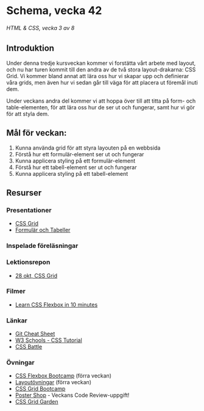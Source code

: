 # Schema, vecka 42
###### HTML & CSS, vecka 3 av 8

## Introduktion

Under denna tredje kursveckan kommer vi forstätta  vårt arbete med layout, och nu har turen kommit till den andra av de två stora layout-drakarna: CSS Grid. Vi kommer bland annat att lära oss hur vi skapar upp och definierar våra grids, men även hur vi sedan går till väga för att placera ut föremål inuti dem.

Under veckans andra del kommer vi att hoppa över till att titta på form- och table-elementen, för att lära oss hur de ser ut och fungerar, samt hur vi gör för att styla dem.

## Mål för veckan:
1. Kunna använda grid för att styra layouten på en webbsida
2. Förstå hur ett formulär-element ser ut och fungerar
3. Kunna applicera styling på ett formulär-element
4. Förstå hur ett tabell-element ser ut och fungerar
5. Kunna applicera styling på ett tabell-element


## Resurser

### Presentationer
* [CSS Grid](https://docs.google.com/presentation/d/1Rtms09XSKPq9lJunMKeRL_Kzu4M-L42p/edit?usp=sharing&ouid=117251319654116712560&rtpof=true&sd=true)
* [Formulär och Tabeller]()


### Inspelade föreläsningar


### Lektionsrepon
* [28 okt, CSS Grid](https://github.com/fu-html-css-fe24/lecture-28-okt)


### Filmer
* [Learn CSS Flexbox in 10 minutes](https://www.youtube.com/watch?v=GteJWhCikCk)

  
### Länkar
* [Git Cheat Sheet](https://gist.github.com/Santosnr6/0741f2c607404f75fea8dc0910ded790)
* [W3 Schools - CSS Tutorial](https://www.w3schools.com/css/)
* [CSS Battle](https://cssbattle.dev/)


### Övningar
* [CSS Flexbox Bootcamp](https://github.com/fu-html-css-fe24/exercise-css-flexbox-bootcamp) (förra veckan)
* [Layoutövningar](https://github.com/fu-html-css-fe24/exercise-css-layout/tree/main) (förra veckan)
* [CSS Grid Bootcamp](https://github.com/fu-html-css-fe24/exercise-css-grid-bootcamp/tree/main)
* [Poster Shop](https://github.com/fu-html-css-fe24/exercise-css-poster-shop) - Veckans Code Review-uppgift!
* [CSS Grid Garden](https://cssgridgarden.com/#sv)





